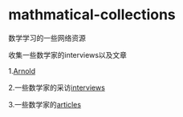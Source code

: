 # mathmatical-collections
数学学习的一些网络资源

收集一些数学家的interviews以及文章

1.[Arnold](http://www.pdmi.ras.ru/~arnsem/Arnold/)

2.一些数学家的采访[interviews](https://www.ocf.berkeley.edu/~lekheng/interviews/)

3.一些数学家的[articles](http://irma.math.unistra.fr/~maudin/mathematiques.html)


